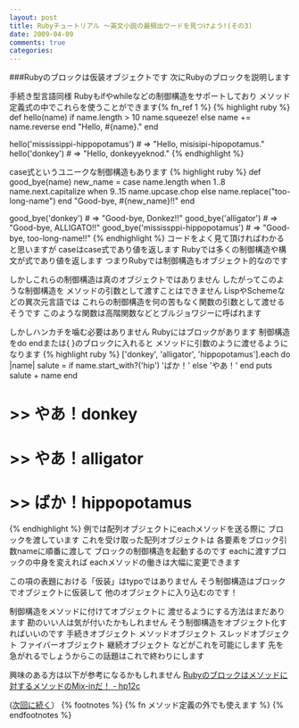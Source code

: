 ```yaml
---
layout: post
title: Rubyチュートリアル ～英文小説の最頻出ワードを見つけよう!(その3)
date: 2009-04-09
comments: true
categories:
---
```



###Rubyのブロックは仮装オブジェクトです
次にRubyのブロックを説明します

手続き型言語同様
Rubyもifやwhileなどの制御構造をサポートしており
メソッド定義式の中でこれらを使うことができます{% fn_ref 1 %}
{% highlight ruby %}
 def hello(name)
   if name.length > 10
     name.squeeze!
   else
     name += name.reverse
   end
   "Hello, #{name}."
 end
 
 hello('mississippi-hippopotamus') # => "Hello, misisipi-hipopotamus."
 hello('donkey') # => "Hello, donkeyyeknod."
{% endhighlight %}

case式というユニークな制御構造もあります
{% highlight ruby %}
 def good_bye(name)
   new_name = case name.length
   when 1..8
     name.next.capitalize
   when 9..15
     name.upcase.chop
   else
     name.replace("too-long-name")
   end
   "Good-bye, #{new_name}!!"
 end
 
 good_bye('donkey') # => "Good-bye, Donkez!!"
 good_bye('alligator') # => "Good-bye, ALLIGATO!!"
 good_bye('mississppi-hippopotamus') # => "Good-bye, too-long-name!!"
{% endhighlight %}
コードをよく見て頂ければわかると思いますが
caseはcase式であり値を返します
Rubyでは多くの制御構造や構文が式であり値を返します
つまりRubyでは制御構造もオブジェクト的なのです

しかしこれらの制御構造は真のオブジェクトではありません
したがってこのような制御構造を
メソッドの引数として渡すことはできません
LispやSchemeなどの異次元言語では
これらの制御構造を何の苦もなく関数の引数として渡せるそうです
このような関数は高階関数などとブルジョワジーに呼ばれます

しかしハンカチを噛む必要はありません
Rubyにはブロックがあります
制御構造をdo endまたは{ }のブロックに入れると
メソッドに引数のように渡せるようになります
{% highlight ruby %}
 ['donkey', 'alligator', 'hippopotamus'].each do |name|
   salute = if name.start_with?('hip')
     'ばか！'
   else
     'やあ！'
   end
   puts salute + name
 end
 # >> やあ！donkey
 # >> やあ！alligator
 # >> ばか！hippopotamus
{% endhighlight %}
例では配列オブジェクトにeachメソッドを送る際に
ブロックを渡しています
これを受け取った配列オブジェクトは
各要素をブロック引数nameに順番に渡して
ブロックの制御構造を起動するのです
eachに渡すブロックの中身を変えれば
eachメソッドの働きは大幅に変更できます

この項の表題における「仮装」はtypoではありません
そう制御構造はブロックでオブジェクトに仮装して
他のオブジェクトに入り込むのです！

制御構造をメソッドに付けてオブジェクトに
渡せるようにする方法はまだあります
勘のいい人は気が付いたかもしれません
そう制御構造をオブジェクト化すればいいのです
手続きオブジェクト  メソッドオブジェクト  スレッドオブジェクト
ファイバーオブジェクト  継続オブジェクト
などがこれを可能にします
先を急がれるでしょうからこの話題はこれで終わりにします

興味のある方は以下が参考になるかもしれません
[Rubyのブロックはメソッドに対するメソッドのMix-inだ！ - hp12c](http://d.hatena.ne.jp/keyesberry/20080809/p1)

([次回に続く](http://d.hatena.ne.jp/keyesberry/20090410/p1)）
{% footnotes %}
   {% fn メソッド定義の外でも使えます %}
{% endfootnotes %}
